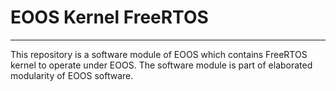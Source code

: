 # EOOS Kernel FreeRTOS
---

This repository is a software module of EOOS which contains FreeRTOS kernel to operate under EOOS. 
The software module is part of elaborated modularity of EOOS software.
